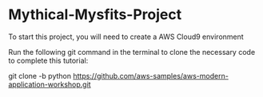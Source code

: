 # Mythical-Mysfits-Project

To start this project, you will need to create a AWS Cloud9 environment

Run the following git command in the terminal to clone the necessary code to complete this tutorial:

git clone -b python https://github.com/aws-samples/aws-modern-application-workshop.git
